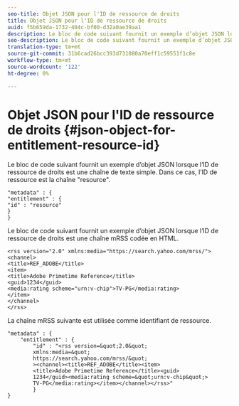 ```yaml
---
seo-title: Objet JSON pour l'ID de ressource de droits
title: Objet JSON pour l'ID de ressource de droits
uuid: f5b659da-1732-404c-bf00-d32a0ae39aa1
description: Le bloc de code suivant fournit un exemple d’objet JSON lorsque l’ID de ressource de droits est une chaîne de texte simple.
seo-description: Le bloc de code suivant fournit un exemple d’objet JSON lorsque l’ID de ressource de droits est une chaîne de texte simple.
translation-type: tm+mt
source-git-commit: 31b6cad26bcc393d731080a70eff1c59551f1c8e
workflow-type: tm+mt
source-wordcount: '122'
ht-degree: 0%

---
```



# Objet JSON pour l&#39;ID de ressource de droits {#json-object-for-entitlement-resource-id}

Le bloc de code suivant fournit un exemple d’objet JSON lorsque l’ID de ressource de droits est une chaîne de texte simple. Dans ce cas, l’ID de ressource est la chaîne &quot;resource&quot;.

```
"metadata" : { 
"entitlement" : { 
"id" : "resource" 
} 
}
```

Le bloc de code suivant fournit un exemple d’objet JSON lorsque l’ID de ressource de droits est une chaîne mRSS codée en HTML.

```
<rss version="2.0" xmlns:media="https://search.yahoo.com/mrss/"> 
<channel> 
<title>REF_ADOBE</title> 
<item> 
<title>Adobe Primetime Reference</title> 
<guid>1234</guid> 
<media:rating scheme="urn:v-chip">TV-PG</media:rating> 
</item> 
</channel> 
</rss>
```

La chaîne mRSS suivante est utilisée comme identifiant de ressource.

```
"metadata" : { 
    "entitlement" : { 
        "id" : "<rss version=&quot;2.0&quot; 
        xmlns:media=&quot; 
        https://search.yahoo.com/mrss/&quot; 
        ><channel><title>REF_ADOBE</title><item> 
        <title>Adobe Primetime Reference</title><guid> 
        1234</guid><media:rating scheme=&quot;urn:v-chip&quot;> 
        TV-PG</media:rating></item></channel></rss>" 
        } 
} 
```
